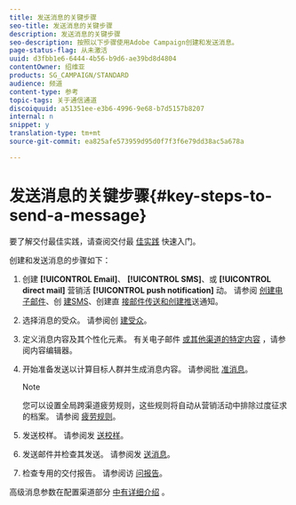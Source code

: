 ```yaml
---
title: 发送消息的关键步骤
seo-title: 发送消息的关键步骤
description: 发送消息的关键步骤
seo-description: 按照以下步骤使用Adobe Campaign创建和发送消息。
page-status-flag: 从未激活
uuid: d3fbb1e6-6444-4b56-b9d6-ae39bd8d4804
contentOwner: 绍维亚
products: SG_CAMPAIGN/STANDARD
audience: 频道
content-type: 参考
topic-tags: 关于通信通道
discoiquuid: a51351ee-e3b6-4996-9e68-b7d5157b8207
internal: n
snippet: y
translation-type: tm+mt
source-git-commit: ea825afe573959d95d0f7f3f6e79dd38ac5a678a

---
```



# 发送消息的关键步骤{#key-steps-to-send-a-message}

要了解交付最佳实践，请查阅交付最 [佳实践](http://docs.campaign.adobe.com/doc/standard/getting_started/en/ACS_DeliveryBestPractices.html) 快速入门。

创建和发送消息的步骤如下：

1. 创建 **[!UICONTROL Email]**、 **[!UICONTROL SMS]**、或 **[!UICONTROL direct mail]** 营销活 **[!UICONTROL push notification]** 动。 请参阅 [创建电子邮件](../../channels/using/creating-an-email.md)、创 [建SMS](../../channels/using/creating-an-sms-message.md)、创建直 [接邮件传送和创建推](../../channels/using/creating-the-direct-mail.md)[](../../channels/using/preparing-and-sending-a-push-notification.md)送通知。
1. 选择消息的受众。 请参阅创 [建受众](../../audiences/using/creating-audiences.md)。
1. 定义消息内容及其个性化元素。 有关电子邮件 [或其他渠道的特定内容](../../designing/using/overview.md) ，请参阅内容编辑器。
1. 开始准备发送以计算目标人群并生成消息内容。 请参阅批 [准消息](../../sending/using/preparing-the-send.md)。

   >[!NOTE]
   >
   >您可以设置全局跨渠道疲劳规则，这些规则将自动从营销活动中排除过度征求的档案。 请参阅 [疲劳规则](../../administration/using/fatigue-rules.md)。

1. 发送校样。 请参阅发 [送校样](../../sending/using/managing-test-profiles-and-sending-proofs.md#sending-proofs)。
1. 发送邮件并检查其发送。 请参阅发 [送消息](../../sending/using/confirming-the-send.md)。
1. 检查专用的交付报告。 请参阅访 [问报告](../../reporting/using/about-dynamic-reports.md)。

高级消息参数在配置渠道部分 [中有详细介绍](../../administration/using/about-channel-configuration.md) 。
